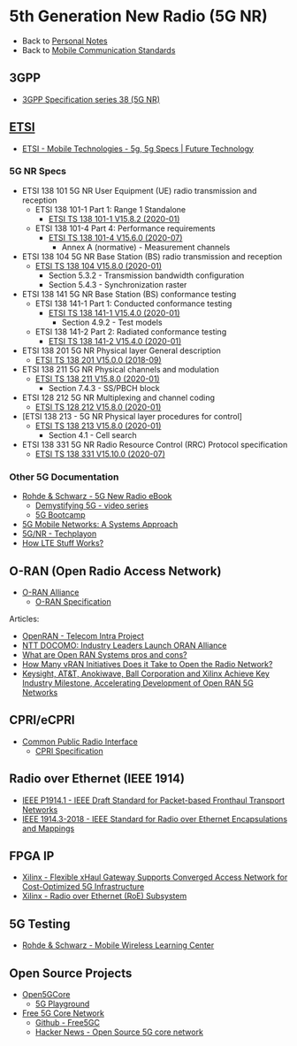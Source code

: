 # 5th Generation New Radio (5G NR)

- Back to [Personal Notes](../README.md)
- Back to [Mobile Communication Standards](README.md)

## 3GPP

- [3GPP Specification series 38 (5G NR)][3GPP_38]

[3GPP_38]: https://www.3gpp.org/DynaReport/38-series.htm

## [ETSI](https://www.etsi.org/)

- [ETSI - Mobile Technologies - 5g, 5g Specs | Future Technology](https://www.etsi.org/technologies/5g)

### 5G NR Specs

- ETSI 138 101 5G NR User Equipment (UE) radio transmission and reception
  - ETSI 138 101-1 Part 1: Range 1 Standalone
    - [ETSI TS 138 101-1 V15.8.2 (2020-01)][138_101_1_V15.8.2]
  - ETSI 138 101-4 Part 4: Performance requirements
    - [ETSI TS 138 101-4 V15.6.0 (2020-07)][138_101_4_V15.6.0]
      - Annex A (normative) - Measurement channels
- ETSI 138 104 5G NR Base Station (BS) radio transmission and reception
  - [ETSI TS 138 104 V15.8.0 (2020-01)][138_104_V15.8.0]
    - Section 5.3.2 - Transmission bandwidth configuration
    - Section 5.4.3 - Synchronization raster
- ETSI 138 141 5G NR Base Station (BS) conformance testing
  - ETSI 138 141-1 Part 1: Conducted conformance testing
    - [ETSI TS 138 141-1 V15.4.0 (2020-01)][138_141_1_V15.4.0]
      - Section 4.9.2 - Test models
  - ETSI 138 141-2 Part 2: Radiated conformance testing
    - [ETSI TS 138 141-2 V15.4.0 (2020-01)][138_141_2_V15.4.0]
- ETSI 138 201 5G NR Physical layer General description
  - [ETSI TS 138 201 V15.0.0 (2018-09)][138_201_V15.0.0]
- ETSI 138 211 5G NR Physical channels and modulation
  - [ETSI TS 138 211 V15.8.0 (2020-01)][138_211_V15.8.0]
    - Section 7.4.3 - SS/PBCH block
- ETSI 128 212 5G NR Multiplexing and channel coding
  - [ETSI TS 128 212 V15.8.0 (2020-01)][138_212_V15.8.0]
- [ETSI 138 213 - 5G NR Physical layer procedures for control]
  - [ETSI TS 138 213 V15.8.0 (2020-01)][138_213_V15.8.0]
    - Section 4.1 - Cell search
- ETSI 138 331 5G NR Radio Resource Control (RRC) Protocol specification
  - [ETSI TS 138 331 V15.10.0 (2020-07)][138_331_V15.10.0]

[138_101_1_V15.8.2]: https://www.etsi.org/deliver/etsi_ts/138100_138199/13810101/15.08.02_60/ts_13810101v150802p.pdf
[138_101_4_V15.6.0]: https://www.etsi.org/deliver/etsi_ts/138100_138199/13810104/15.06.00_60/ts_13810104v150600p.pdf
[138_104_V15.8.0]: https://www.etsi.org/deliver/etsi_ts/138100_138199/138104/15.08.00_60/ts_138104v150800p.pdf
[138_141_1_V15.4.0]: https://www.etsi.org/deliver/etsi_ts/138100_138199/13814101/15.04.00_60/ts_13814101v150400p.pdf
[138_141_2_V15.4.0]: https://www.etsi.org/deliver/etsi_ts/138100_138199/13814102/15.04.00_60/ts_13814102v150400p.pdf
[138_201_V15.0.0]: https://www.etsi.org/deliver/etsi_ts/138200_138299/138201/15.00.00_60/ts_138201v150000p.pdf
[138_211_V15.8.0]: https://www.etsi.org/deliver/etsi_ts/138200_138299/138211/15.08.00_60/ts_138211v150800p.pdf
[138_212_V15.8.0]: https://www.etsi.org/deliver/etsi_ts/138200_138299/138212/15.08.00_60/ts_138212v150800p.pdf
[138_213_V15.8.0]: https://www.etsi.org/deliver/etsi_ts/138200_138299/138213/15.08.00_60/ts_138213v150800p.pdf
[138_331_V15.10.0]: https://www.etsi.org/deliver/etsi_ts/138300_138399/138331/15.10.00_60/ts_138331v151000p.pdf

### Other 5G Documentation

- [Rohde & Schwarz - 5G New Radio eBook](https://gloris.rohde-schwarz.com/ebooks/5G)
  - [Demystifying 5G - video series](https://www.rohde-schwarz.com/us/solutions/test-and-measurement/wireless-communication/wireless-5g-and-cellular/videos-demystifying-5g_232236.html)
  - [5G Bootcamp](https://bootcamp.electronicdesign.com/?sap-outbound-id=AC9B580CAEDD868C274A65B2973022200BFB1205&utm_source=SAPHybris&utm_medium=email&utm_campaign=2360&utm_term=20200325_NA_WIC_MarchNews___5G%20Boot%20Camp___105&utm_content=EN)
- [5G Mobile Networks: A Systems Approach](https://5g.systemsapproach.org/)
- [5G/NR - Techplayon](http://www.techplayon.com/5gnr/)
- [How LTE Stuff Works?](http://howltestuffworks.blogspot.com/)

## O-RAN (Open Radio Access Network)

- [O-RAN Alliance](https://www.o-ran.org/)
  - [O-RAN Specification](https://www.o-ran.org/specifications)

Articles:

- [OpenRAN - Telecom Intra Project][1]
- [NTT DOCOMO: Industry Leaders Launch ORAN Alliance][2]
- [What are Open RAN Systems pros and cons?][3]
- [How Many vRAN Initiatives Does it Take to Open the Radio Network?][4]
- [Keysight, AT&T, Anokiwave, Ball Corporation and Xilinx Achieve Key Industry Milestone, Accelerating Development of Open RAN 5G Networks][5]

[1]: https://telecominfraproject.com/openran/
[2]: https://www.asiaone.com/business/ntt-docomo-industry-leaders-launch-oran-alliance
[3]: https://wade4wireless.com/2018/07/05/what-are-open-ran-systems-pros-and-cons/
[4]: https://www.sdxcentral.com/articles/opinion-editorial/many-vran-initiatives-take-open-radio-network/2018/02/
[5]: https://about.keysight.com/en/newsroom/pr/2019/14feb-nr19011.shtml

## CPRI/eCPRI

- [Common Public Radio Interface](http://www.cpri.info/)
  - [CPRI Specification](http://www.cpri.info/spec.html)

## Radio over Ethernet (IEEE 1914)

- [IEEE P1914.1 - IEEE Draft Standard for Packet-based Fronthaul Transport Networks][1914.1]
- [IEEE 1914.3-2018 - IEEE Standard for Radio over Ethernet Encapsulations and Mappings][1914.3]

[1914.1]: https://standards.ieee.org/project/1914_1.html
[1914.3]: https://standards.ieee.org/content/ieee-standards/en/standard/1914_3-2018.html

## FPGA IP

- [Xilinx - Flexible xHaul Gateway Supports Converged Access Network for Cost-Optimized 5G Infrastructure][xHaul]
- [Xilinx - Radio over Ethernet (RoE) Subsystem][RoE]

[xHaul]: https://forums.xilinx.com/t5/Adaptable-Advantage-Blog/Flexible-xHaul-Gateway-Supports-Converged-Access-Network-for/ba-p/952216
[RoE]: https://www.xilinx.com/products/intellectual-property/ef-di-roe-framer.html

## 5G Testing

- [Rohde & Schwarz - Mobile Wireless Learning Center](https://www.mobilewirelesstesting.com/)

## Open Source Projects

- [Open5GCore](https://www.open5gcore.org/)
  - [5G Playground](https://www.fokus.fraunhofer.de/go/en/fokus_testbeds/5g_playground)
- [Free 5G Core Network](https://free5gc.org/)
  - [Github - Free5GC](https://github.com/free5gc/free5gc)
  - [Hacker News - Open Source 5G core network](https://news.ycombinator.com/item?id=23426752)
